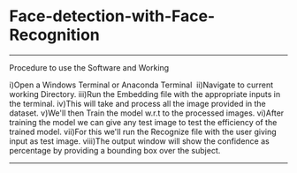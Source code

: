 # Face-detection-with-Face-Recognition
---

Procedure to use the Software and Working


i)Open a Windows Terminal or Anaconda Terminal 
ii)Navigate to current working Directory.
iii)Run the Embedding file with the appropriate inputs in the terminal.
iv)This will take and process all the image provided in the dataset.
v)We'll then Train the model w.r.t to the processed images.
vi)After training the model we can give any test image to test the efficiency of the trained model.
vii)For this we'll run the Recognize file with the user giving input as test image.
viii)The output window will show the confidence as percentage by providing a bounding box over the subject.

---
